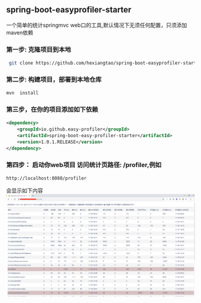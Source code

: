 ## spring-boot-easyprofiler-starter
一个简单的统计springmvc web口的工具,默认情况下无须任何配置，只须添加maven依赖

### 第一步: 克隆项目到本地
```bash
 git clone https://github.com/hexiangtao/spring-boot-easyprofiler-starter.git
```

### 第二步: 构建项目，部署到本地仓库
```bash
mvn  install
```  


### 第三步，在你的项目添加如下依赖
```xml
<dependency>
    <groupId>io.github.easy-profiler</groupId>
    <artifactId>spring-boot-easy-profiler-starter</artifactId>
    <version>1.0.1.RELEASE</version>
</dependency>

```

### 第四步： 启动你web项目  访问统计页路径: /profiler,例如
```bash
http://localhost:8080/profiler
```

 会显示如下内容
 ![img](https://github.com/hexiangtao/configuration/blob/master/20191106133718.png)